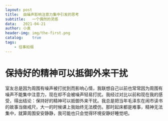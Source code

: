 ```yaml
---
layout:	post
title:  由噪声影响注意力集中引发的思考
subtitle:   一个偶然的灵感
data:   2021-04-21
author: 小袁
header-img: img/the-first.png
catalog:    true
tags:
    - 往事如烟
---
```


# 保持好的精神可以抵御外来干扰
室友总是因为周围有噪声被打扰到而影响心情，我联想自己以前也常常因为周围有噪声不能集中注意力，现在却不会被噪声轻易打扰。我经过对比以前和现在我的感受，得出结论：保持好的精神可以抵御外来干扰。我总是把当年毛泽东在闹市读书的故事当做戒尺，大一的时候课上我始终无法模仿。那时起床都是难事，精神无法集中，就算周围安安静静，我可能也只会觉得环境安静好睡觉吧。
